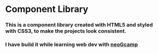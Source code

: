 # Component Library

### This is a component library created with **HTML5** and styled with **CSS3**, to make the projects look consistent.

### I have build it while learning web dev with [neoGcamp](https://neog.camp/)

